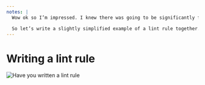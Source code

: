 ```yaml
---
notes: |
  Wow ok so I’m impressed. I knew there was going to be significantly fewer people having written a custom lint rule but I’m impressed that it’s hanging out around the 30% mark! Hopefully I will inspire a few of you to try it out after this talk and maybe we can bump that figure a little.

  So let’s write a slightly simplified example of a lint rule together. As I said earlier, there is that AST Workshop that will go into this in **way** more detail but for now we’re going to look at an absolutely crucial tool to use for writing linting rules:  AST Explorer.
---
```


# Writing a lint rule

![Have you written a lint rule](/images/lint-rule.webp) <!-- .element style="height: 550px" -->
